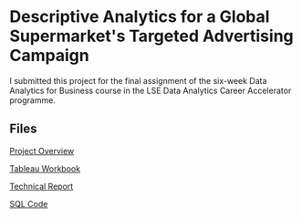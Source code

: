# Descriptive Analytics for a Global Supermarket's Targeted Advertising Campaign

I submitted this project for the final assignment of the six-week Data Analytics for Business course in the LSE Data Analytics Career Accelerator programme.

## Files
[Project Overview](https://chrisdbuck.github.io/DA-course-1-project/project_1_overview.html)

[Tableau Workbook](https://chrisdbuck.github.io/DA-course-1-project/project_1_dashboards.twbx)

[Technical Report](https://chrisdbuck.github.io/DA-course-1-project/project_1_technical_report.pdf)

[SQL Code](https://github.com/chrisdbuck/DA-course-1-project/blob/main/project_1_sql_code.sql)
